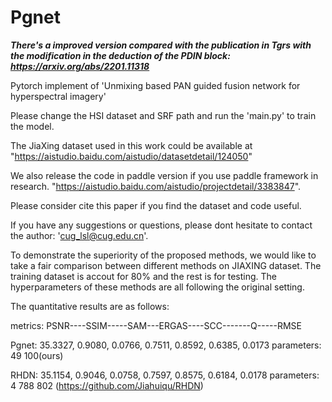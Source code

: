 # Pgnet

***There's a improved version compared with the publication in Tgrs with the modification in the deduction of the PDIN block: https://arxiv.org/abs/2201.11318***

Pytorch implement of 'Unmixing based PAN guided fusion network for hyperspectral imagery'

Please change the HSI dataset and SRF path and run the 'main.py' to train the model.

The JiaXing dataset used in this work could be available at "https://aistudio.baidu.com/aistudio/datasetdetail/124050"

We also release the code in paddle version if you use paddle framework in research. "https://aistudio.baidu.com/aistudio/projectdetail/3383847". 

Please consider cite this paper if you find the dataset and code useful. 

If you have any suggestions or questions, please dont hesitate to contact the author: 'cug_lsl@cug.edu.cn'.

To demonstrate the superiority of the proposed methods, we would like to take a fair comparison between different methods on JIAXING dataset. The training dataset is accout for 80% and the rest is for testing. The hyperparameters of these methods are all following the original setting.

The quantitative results are as follows:

metrics:    PSNR----SSIM-----SAM---ERGAS----SCC-------Q-----RMSE

Pgnet:    35.3327, 0.9080, 0.0766, 0.7511, 0.8592, 0.6385, 0.0173   parameters: 49 100(ours)

RHDN:     35.1154, 0.9046, 0.0758, 0.7597, 0.8575, 0.6184, 0.0178   parameters: 4 788 802 (https://github.com/Jiahuiqu/RHDN)
